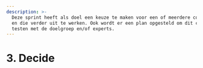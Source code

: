 ```yaml
---
description: >-
  Deze sprint heeft als doel een keuze te maken voor een of meerdere concepten
  en die verder uit te werken. Ook wordt er een plan opgesteld om dit concept te
  testen met de doelgroep en/of experts.
---
```


# 3. Decide

